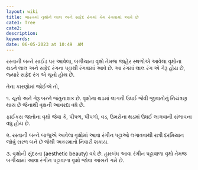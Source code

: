 ```yaml
---
layout: wiki
title: ભારતમાં વૃક્ષોને લાલ અને સફેદ રંગમાં કેમ રંગવામાં આવે છે
cate1: Tree
cate2:
description: 
keywords: 
date: 06-05-2023 at 10:49  AM
---
```


રસ્તાની બન્ને સાઈડ પર આવેલા, બગીચાના વૃક્ષો તેમજ જાહેર સ્થળોએ આવેલા વૃક્ષોના થડને લાલ અને સફેદ રંગના પટ્ટાથી રંગવામાં આવે છે. આ રંગમાં લાલ રંગ એ ગેરૂ હોય છે, જ્યારે સફેદ રંગ એ ચૂનો હોય છે.

તેના કારણોમાં જોઈએ તો,

૧. ચૂનો અને ગેરૂ બન્ને જંતુનાશક છે. વૃક્ષોના થડમાં લાગતી ઉધઈ જેવી જીવાતોનું નિયંત્રણ થાય છે જેનાથી વૃક્ષની આવરદા વધે છે.

ફાઈકસ જાતોના વૃક્ષો જેવા કે, પીપળ, પીપળો, વડ, ઉમરોના થડમાં ઉધઈ લાગવાની સંભાવના વધુ હોય છે.

૨. રસ્તાની બન્ને બાજુએ આવેલા વૃક્ષોમાં આવા રંગીન પટ્ટાઓ લગાવવાથી રાત્રી દરમિયાન જોવું સરળ બને છે જેથી અકસ્માતો નિવારી શકાય.

૩. વૃક્ષોની સુંદરતા (aesthetic beauty) વધે છે. હારબંધ આવા રંગીન પટ્ટાવાળા વૃક્ષો તેમજ બગીચામાં આવા રંગીન પટ્ટાવાળા વૃક્ષો જોવા આંખને ગમે છે.